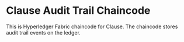 # Clause Audit Trail Chaincode

This is Hyperledger Fabric chaincode for Clause. The chaincode stores audit trail events on the ledger.